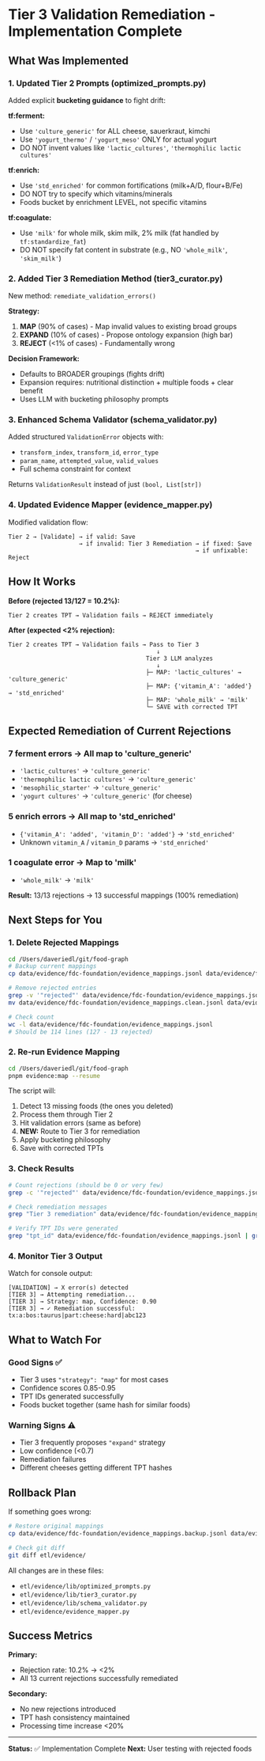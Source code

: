 # Tier 3 Validation Remediation - Implementation Complete

## What Was Implemented

### 1. Updated Tier 2 Prompts (optimized_prompts.py)
Added explicit **bucketing guidance** to fight drift:

**tf:ferment:**
- Use `'culture_generic'` for ALL cheese, sauerkraut, kimchi
- Use `'yogurt_thermo'` / `'yogurt_meso'` ONLY for actual yogurt
- DO NOT invent values like `'lactic_cultures'`, `'thermophilic lactic cultures'`

**tf:enrich:**
- Use `'std_enriched'` for common fortifications (milk+A/D, flour+B/Fe)
- DO NOT try to specify which vitamins/minerals
- Foods bucket by enrichment LEVEL, not specific vitamins

**tf:coagulate:**
- Use `'milk'` for whole milk, skim milk, 2% milk (fat handled by `tf:standardize_fat`)
- DO NOT specify fat content in substrate (e.g., NO `'whole_milk'`, `'skim_milk'`)

### 2. Added Tier 3 Remediation Method (tier3_curator.py)
New method: `remediate_validation_errors()`

**Strategy:**
1. **MAP** (90% of cases) - Map invalid values to existing broad groups
2. **EXPAND** (10% of cases) - Propose ontology expansion (high bar)
3. **REJECT** (<1% of cases) - Fundamentally wrong

**Decision Framework:**
- Defaults to BROADER groupings (fights drift)
- Expansion requires: nutritional distinction + multiple foods + clear benefit
- Uses LLM with bucketing philosophy prompts

### 3. Enhanced Schema Validator (schema_validator.py)
Added structured `ValidationError` objects with:
- `transform_index`, `transform_id`, `error_type`
- `param_name`, `attempted_value`, `valid_values`
- Full schema constraint for context

Returns `ValidationResult` instead of just `(bool, List[str])`

### 4. Updated Evidence Mapper (evidence_mapper.py)
Modified validation flow:
```
Tier 2 → [Validate] → if valid: Save
                    → if invalid: Tier 3 Remediation → if fixed: Save
                                                     → if unfixable: Reject
```

## How It Works

**Before (rejected 13/127 = 10.2%):**
```
Tier 2 creates TPT → Validation fails → REJECT immediately
```

**After (expected <2% rejection):**
```
Tier 2 creates TPT → Validation fails → Pass to Tier 3
                                          ↓
                                       Tier 3 LLM analyzes
                                          ↓
                                       ├─ MAP: 'lactic_cultures' → 'culture_generic'
                                       ├─ MAP: {'vitamin_A': 'added'} → 'std_enriched'
                                       ├─ MAP: 'whole_milk' → 'milk'
                                       └─ SAVE with corrected TPT
```

## Expected Remediation of Current Rejections

### 7 ferment errors → All map to 'culture_generic'
- `'lactic_cultures'` → `'culture_generic'`
- `'thermophilic lactic cultures'` → `'culture_generic'`
- `'mesophilic_starter'` → `'culture_generic'`
- `'yogurt cultures'` → `'culture_generic'` (for cheese)

### 5 enrich errors → All map to 'std_enriched'
- `{'vitamin_A': 'added', 'vitamin_D': 'added'}` → `'std_enriched'`
- Unknown `vitamin_A` / `vitamin_D` params → `'std_enriched'`

### 1 coagulate error → Map to 'milk'
- `'whole_milk'` → `'milk'`

**Result:** 13/13 rejections → 13 successful mappings (100% remediation)

## Next Steps for You

### 1. Delete Rejected Mappings
```bash
cd /Users/daveriedl/git/food-graph
# Backup current mappings
cp data/evidence/fdc-foundation/evidence_mappings.jsonl data/evidence/fdc-foundation/evidence_mappings.backup.jsonl

# Remove rejected entries
grep -v '"rejected"' data/evidence/fdc-foundation/evidence_mappings.jsonl > data/evidence/fdc-foundation/evidence_mappings.clean.jsonl
mv data/evidence/fdc-foundation/evidence_mappings.clean.jsonl data/evidence/fdc-foundation/evidence_mappings.jsonl

# Check count
wc -l data/evidence/fdc-foundation/evidence_mappings.jsonl
# Should be 114 lines (127 - 13 rejected)
```

### 2. Re-run Evidence Mapping
```bash
cd /Users/daveriedl/git/food-graph
pnpm evidence:map --resume
```

The script will:
1. Detect 13 missing foods (the ones you deleted)
2. Process them through Tier 2
3. Hit validation errors (same as before)
4. **NEW:** Route to Tier 3 for remediation
5. Apply bucketing philosophy
6. Save with corrected TPTs

### 3. Check Results
```bash
# Count rejections (should be 0 or very few)
grep -c '"rejected"' data/evidence/fdc-foundation/evidence_mappings.jsonl

# Check remediation messages
grep "Tier 3 remediation" data/evidence/fdc-foundation/evidence_mappings.jsonl | head -5

# Verify TPT IDs were generated
grep "tpt_id" data/evidence/fdc-foundation/evidence_mappings.jsonl | grep -v "null" | wc -l
```

### 4. Monitor Tier 3 Output
Watch for console output:
```
[VALIDATION] → X error(s) detected
[TIER 3] → Attempting remediation...
[TIER 3] → Strategy: map, Confidence: 0.90
[TIER 3] → ✓ Remediation successful: tx:a:bos:taurus|part:cheese:hard|abc123
```

## What to Watch For

### Good Signs ✅
- Tier 3 uses `"strategy": "map"` for most cases
- Confidence scores 0.85-0.95
- TPT IDs generated successfully
- Foods bucket together (same hash for similar foods)

### Warning Signs ⚠️
- Tier 3 frequently proposes `"expand"` strategy
- Low confidence (<0.7)
- Remediation failures
- Different cheeses getting different TPT hashes

## Rollback Plan

If something goes wrong:
```bash
# Restore original mappings
cp data/evidence/fdc-foundation/evidence_mappings.backup.jsonl data/evidence/fdc-foundation/evidence_mappings.jsonl

# Check git diff
git diff etl/evidence/
```

All changes are in these files:
- `etl/evidence/lib/optimized_prompts.py`
- `etl/evidence/lib/tier3_curator.py`
- `etl/evidence/lib/schema_validator.py`
- `etl/evidence/evidence_mapper.py`

## Success Metrics

**Primary:**
- Rejection rate: 10.2% → <2%
- All 13 current rejections successfully remediated

**Secondary:**
- No new rejections introduced
- TPT hash consistency maintained
- Processing time increase <20%

---

**Status:** ✅ Implementation Complete
**Next:** User testing with rejected foods

